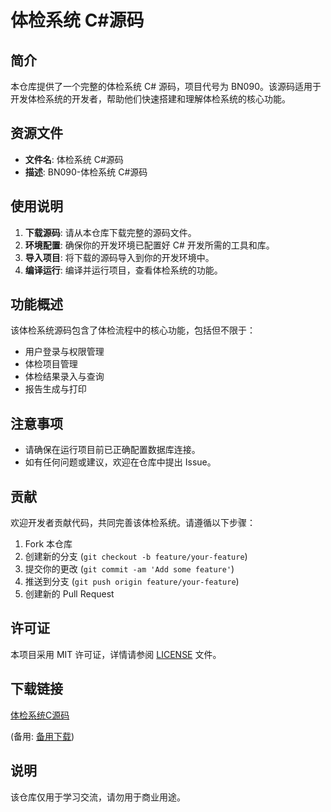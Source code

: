 # 体检系统 C#源码

## 简介

本仓库提供了一个完整的体检系统 C# 源码，项目代号为 BN090。该源码适用于开发体检系统的开发者，帮助他们快速搭建和理解体检系统的核心功能。

## 资源文件

- **文件名**: 体检系统 C#源码
- **描述**: BN090-体检系统 C#源码

## 使用说明

1. **下载源码**: 请从本仓库下载完整的源码文件。
2. **环境配置**: 确保你的开发环境已配置好 C# 开发所需的工具和库。
3. **导入项目**: 将下载的源码导入到你的开发环境中。
4. **编译运行**: 编译并运行项目，查看体检系统的功能。

## 功能概述

该体检系统源码包含了体检流程中的核心功能，包括但不限于：

- 用户登录与权限管理
- 体检项目管理
- 体检结果录入与查询
- 报告生成与打印

## 注意事项

- 请确保在运行项目前已正确配置数据库连接。
- 如有任何问题或建议，欢迎在仓库中提出 Issue。

## 贡献

欢迎开发者贡献代码，共同完善该体检系统。请遵循以下步骤：

1. Fork 本仓库
2. 创建新的分支 (`git checkout -b feature/your-feature`)
3. 提交你的更改 (`git commit -am 'Add some feature'`)
4. 推送到分支 (`git push origin feature/your-feature`)
5. 创建新的 Pull Request

## 许可证

本项目采用 MIT 许可证，详情请参阅 [LICENSE](LICENSE) 文件。

## 下载链接
[体检系统C源码](https://pan.quark.cn/s/d7d0a8618314) 

(备用: [备用下载](https://pan.baidu.com/s/1Qp2EEmXdt6jf82_KfwBLMw?pwd=1234))

## 说明

该仓库仅用于学习交流，请勿用于商业用途。
